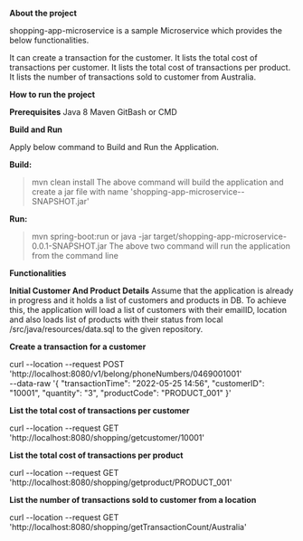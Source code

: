 **About the project**

shopping-app-microservice is a sample Microservice which provides the below functionalities.

It can  create a transaction for the customer.
It lists the total cost of transactions per customer.
It lists the total cost of transactions per product.
It lists the number of transactions sold to customer from Australia.

**How to run the project**

**Prerequisites**
Java 8
Maven
GitBash or CMD

**Build and Run**

Apply below command to Build and Run the Application.

**Build:**
> mvn clean install
The above command will build the application and create a jar file with name 'shopping-app-microservice-<version>-SNAPSHOT.jar'

**Run:**
> mvn spring-boot:run
or
> java -jar target/shopping-app-microservice-0.0.1-SNAPSHOT.jar
The above two command will run the application from the command line

**Functionalities**

**Initial Customer And Product Details**
Assume that the application is already in progress and it holds a list of customers and products in DB.
To achieve this, the application will load a list of customers with their emailID, location and also loads list of products with their status from local /src/java/resources/data.sql to the given repository.

**Create a transaction for a customer**

curl --location --request POST 'http://localhost:8080/v1/belong/phoneNumbers/0469001001' \
--data-raw '{
    "transactionTime": "2022-05-25 14:56",
    "customerID": "10001",
    "quantity": "3",
    "productCode": "PRODUCT_001"
}'

**List the total cost of transactions per customer**

curl --location --request GET 'http://localhost:8080/shopping/getcustomer/10001'

**List the total cost of transactions per product**

curl --location --request GET 'http://localhost:8080/shopping/getproduct/PRODUCT_001'

**List the number of transactions sold to customer from a location**

curl --location --request GET 'http://localhost:8080/shopping/getTransactionCount/Australia'

